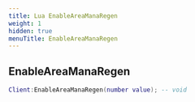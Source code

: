 ```yaml
---
title: Lua EnableAreaManaRegen
weight: 1
hidden: true
menuTitle: EnableAreaManaRegen
---
```

## EnableAreaManaRegen
```lua
Client:EnableAreaManaRegen(number value); -- void
```